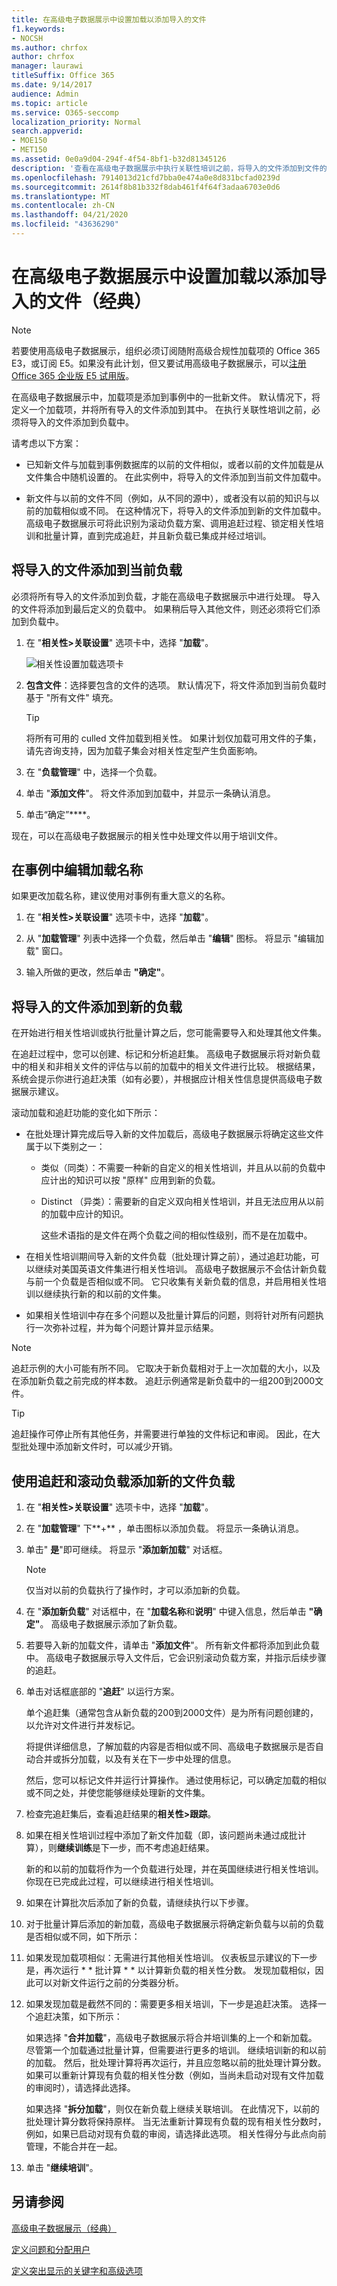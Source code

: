 ```yaml
---
title: 在高级电子数据展示中设置加载以添加导入的文件
f1.keywords:
- NOCSH
ms.author: chrfox
author: chrfox
manager: laurawi
titleSuffix: Office 365
ms.date: 9/14/2017
audience: Admin
ms.topic: article
ms.service: O365-seccomp
localization_priority: Normal
search.appverid:
- MOE150
- MET150
ms.assetid: 0e0a9d04-294f-4f54-8bf1-b32d81345126
description: '查看在高级电子数据展示中执行关联性培训之前，将导入的文件添加到文件的最后一个定义的负载或批处理中的步骤。  '
ms.openlocfilehash: 7914013d21cfd7bba0e474a0e8d831bcfad0239d
ms.sourcegitcommit: 2614f8b81b332f8dab461f4f64f3adaa6703e0d6
ms.translationtype: MT
ms.contentlocale: zh-CN
ms.lasthandoff: 04/21/2020
ms.locfileid: "43636290"
---
```

# <a name="set-up-loads-to-add-imported-files-in-advanced-ediscovery-classic"></a>在高级电子数据展示中设置加载以添加导入的文件（经典）

> [!NOTE]
> 若要使用高级电子数据展示，组织必须订阅随附高级合规性加载项的 Office 365 E3，或订阅 E5。如果没有此计划，但又要试用高级电子数据展示，可以[注册 Office 365 企业版 E5 试用版](https://go.microsoft.com/fwlink/p/?LinkID=698279)。 
  
在高级电子数据展示中，加载项是添加到事例中的一批新文件。 默认情况下，将定义一个加载项，并将所有导入的文件添加到其中。 在执行关联性培训之前，必须将导入的文件添加到负载中。 
  
请考虑以下方案：
  
- 已知新文件与加载到事例数据库的以前的文件相似，或者以前的文件加载是从文件集合中随机设置的。 在此实例中，将导入的文件添加到当前文件加载中。
    
- 新文件与以前的文件不同（例如，从不同的源中），或者没有以前的知识与以前的加载相似或不同。 在这种情况下，将导入的文件添加到新的文件加载中。 高级电子数据展示可将此识别为滚动负载方案、调用追赶过程、锁定相关性培训和批量计算，直到完成追赶，并且新负载已集成并经过培训。 
    
## <a name="adding-imported-files-to-the-current-load"></a>将导入的文件添加到当前负载

必须将所有导入的文件添加到负载，才能在高级电子数据展示中进行处理。 导入的文件将添加到最后定义的负载中。 如果稍后导入其他文件，则还必须将它们添加到负载中。
  
1. 在 "**相关性\>关联设置**" 选项卡中，选择 "**加载**"。
    
    ![相关性设置加载选项卡](../media/278aac7f-655f-462f-852a-6baa5d818768.png)
  
2. **包含文件**：选择要包含的文件的选项。 默认情况下，将文件添加到当前负载时基于 "所有文件" 填充。
    
    > [!TIP]
    > 将所有可用的 culled 文件加载到相关性。 如果计划仅加载可用文件的子集，请先咨询支持，因为加载子集会对相关性定型产生负面影响。 
  
3. 在 "**负载管理**" 中，选择一个负载。
    
4. 单击 "**添加文件**"。 将文件添加到加载中，并显示一条确认消息。 
    
5. 单击“确定”****。
    
现在，可以在高级电子数据展示的相关性中处理文件以用于培训文件。
  
## <a name="editing-a-load-name-within-a-case"></a>在事例中编辑加载名称

如果更改加载名称，建议使用对事例有重大意义的名称。
  
1. 在 "**相关性\>关联设置**" 选项卡中，选择 "**加载**"。
    
2. 从 "**加载管理**" 列表中选择一个负载，然后单击 "**编辑**" 图标。 将显示 "编辑加载" 窗口。 
    
3. 输入所做的更改，然后单击 **"确定"**。
    
## <a name="adding-imported-files-to-a-new-load"></a>将导入的文件添加到新的负载

在开始进行相关性培训或执行批量计算之后，您可能需要导入和处理其他文件集。 
  
在追赶过程中，您可以创建、标记和分析追赶集。 高级电子数据展示将对新负载中的相关和非相关文件的评估与以前的加载中的相关文件进行比较。 根据结果，系统会提示你进行追赶决策（如有必要），并根据应计相关性信息提供高级电子数据展示建议。 
  
滚动加载和追赶功能的变化如下所示： 
  
- 在批处理计算完成后导入新的文件加载后，高级电子数据展示将确定这些文件属于以下类别之一：
    
  - 类似（同类）：不需要一种新的自定义的相关性培训，并且从以前的负载中应计出的知识可以按 "原样" 应用到新的负载。 
    
  - Distinct （异类）：需要新的自定义双向相关性培训，并且无法应用从以前的加载中应计的知识。 
    
    这些术语指的是文件在两个负载之间的相似性级别，而不是在加载中。 
    
- 在相关性培训期间导入新的文件负载（批处理计算之前），通过追赶功能，可以继续对美国英语文件集进行相关性培训。 高级电子数据展示不会估计新负载与前一个负载是否相似或不同。 它只收集有关新负载的信息，并启用相关性培训以继续执行新的和以前的文件集。 
    
- 如果相关性培训中存在多个问题以及批量计算后的问题，则将针对所有问题执行一次弥补过程，并为每个问题计算并显示结果。
    
> [!NOTE]
> 追赶示例的大小可能有所不同。 它取决于新负载相对于上一次加载的大小，以及在添加新负载之前完成的样本数。 追赶示例通常是新负载中的一组200到2000文件。 
  
> [!TIP]
> 追赶操作可停止所有其他任务，并需要进行单独的文件标记和审阅。 因此，在大型批处理中添加新文件时，可以减少开销。 
  
## <a name="adding-a-new-file-load-using-catch-up-and-rolling-loads"></a>使用追赶和滚动负载添加新的文件负载

1. 在 "**相关性\>关联设置**" 选项卡中，选择 "**加载**"。
    
2. 在 "**加载管理**" 下**+** ，单击图标以添加负载。 将显示一条确认消息。 
    
3. 单击" **是**"即可继续。 将显示 "**添加新加载**" 对话框。 
    
    > [!NOTE]
    > 仅当对以前的负载执行了操作时，才可以添加新的负载。 
  
4. 在 "**添加新负载**" 对话框中，在 "**加载名称**和**说明**" 中键入信息，然后单击 **"确定"**。 高级电子数据展示添加了新负载。
    
5. 若要导入新的加载文件，请单击 "**添加文件**"。 所有新文件都将添加到此负载中。 高级电子数据展示导入文件后，它会识别滚动负载方案，并指示后续步骤的追赶。
    
6. 单击对话框底部的 "**追赶**" 以运行方案。 
    
    单个追赶集（通常包含从新负载的200到2000文件）是为所有问题创建的，以允许对文件进行并发标记。
    
    将提供详细信息，了解加载的内容是否相似或不同、高级电子数据展示是否自动合并或拆分加载，以及有关在下一步中处理的信息。
    
    然后，您可以标记文件并运行计算操作。 通过使用标记，可以确定加载的相似或不同之处，并使您能够继续处理新的文件集。
    
7. 检查完追赶集后，查看追赶结果的**相关性\>跟踪**。 
    
1. 如果在相关性培训过程中添加了新文件加载（即，该问题尚未通过成批计算），则**继续训练**是下一步，而不考虑追赶结果。 
    
    新的和以前的加载将作为一个负载进行处理，并在英国继续进行相关性培训。 你现在已完成此过程，可以继续进行相关性培训。 
    
2. 如果在计算批次后添加了新的负载，请继续执行以下步骤。
    
8. 对于批量计算后添加的新加载，高级电子数据展示将确定新负载与以前的负载是否相似或不同，如下所示：
    
1. 如果发现加载项相似：无需进行其他相关性培训。 仪表板显示建议的下一步是，再次运行 * * 批计算 * * 以计算新负载的相关性分数。 发现加载相似，因此可以对新文件运行之前的分类器分析。 
    
2. 如果发现加载是截然不同的：需要更多相关培训，下一步是追赶决策。 选择一个追赶决策，如下所示：
    
    如果选择 "**合并加载**"，高级电子数据展示将合并培训集的上一个和新加载。 尽管第一个加载通过批量计算，但需要进行更多的培训。 继续培训新的和以前的加载。 然后，批处理计算将再次运行，并且应忽略以前的批处理计算分数。 如果可以重新计算现有负载的相关性分数（例如，当尚未启动对现有文件加载的审阅时），请选择此选择。
    
    如果选择 "**拆分加载**"，则仅在新负载上继续关联培训。 在此情况下，以前的批处理计算分数将保持原样。 当无法重新计算现有负载的现有相关性分数时，例如，如果已启动对现有负载的审阅，请选择此选项。 相关性得分与此点向前管理，不能合并在一起。
    
3. 单击 "**继续培训**"。
    
## <a name="see-also"></a>另请参阅

[高级电子数据展示（经典）](office-365-advanced-ediscovery.md)
  
[定义问题和分配用户](define-issues-and-assign-users.md)
  
[定义突出显示的关键字和高级选项](define-highlighted-keywords-and-advanced-options.md)

